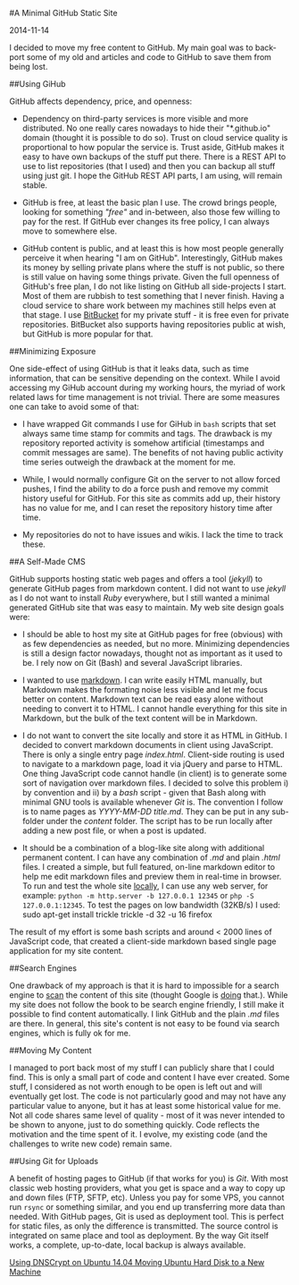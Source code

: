 #A Minimal GitHub Static Site

2014-11-14

I decided to move my free content to GitHub. My main goal was to back-port some of my old and articles and code to GitHub to save them from being lost. 

##Using GiHub

GitHub affects dependency, price, and openness: 

* Dependency on third-party services is more visible and more distributed. No one really cares nowadays to hide their "*.github.io" domain (thought it is possible to do so). Trust on cloud service quality is proportional to how popular the service is. Trust aside, GitHub makes it easy to have own backups of the stuff put there. There is a REST API to use to list repositories (that I used) and then you can backup all stuff using just git. I hope the GitHub REST API parts, I am using, will remain stable.

* GitHub is free, at least the basic plan I use. The crowd brings people, looking for something *"free"* and in-between, also those few willing to pay for the rest. If GitHub ever changes its free policy, I can always move to somewhere else.

* GitHub content is public, and at least this is how most people generally perceive it when hearing "I am on GitHub". Interestingly, GitHub makes its money by selling private plans where the stuff is not public, so there is still value on having some things private. Given the full openness of GitHub's free plan, I do not like listing on GitHub all side-projects I start. Most of them are rubbish to test something that I never finish. Having a cloud service to share work between my machines still helps even at that stage. I use [BitBucket](https://bitbucket.org/) for my private stuff - it is free even for private repositories. BitBucket also supports having repositories public at wish, but GitHub is more popular for that.

##Minimizing Exposure

One side-effect of using GitHub is that it leaks data, such as time information, that can be sensitive depending on the context. While I avoid accessing my GiHub account during my working hours, the myriad of work related laws for time management is not trivial. There are some measures one can take to avoid some of that:

* I have wrapped Git commands I use for GiHub in `bash` scripts that set always same time stamp for commits and tags. The drawback is my repository reported activity is somehow artificial (timestamps and commit messages are same). The benefits of not having public activity time series outweigh the drawback at the moment for me. 

* While, I would normally configure Git on the server to not allow forced pushes, I find the ability to do a force push and remove my commit history useful for GitHub. For this site as commits add up, their history has no value for me, and I can reset the repository history time after time.

* My repositories do not to have issues and wikis. I lack the time to track these. 

##A Self-Made CMS

GitHub supports hosting static web pages and offers a tool (*jekyll*) to generate GitHub pages from markdown content. I did not want to use *jekyll* as I do not want to install *Ruby* everywhere, but I still wanted a minimal generated GitHub site that was easy to maintain. My web site design goals were:

* I should be able to host my site at GitHub pages for free (obvious) with as few dependencies as needed, but no more. Minimizing dependencies is still a design factor nowadays, thought not as important as it used to be. I rely now on Git (Bash) and several JavaScript libraries.

* I wanted to use [markdown](http://daringfireball.net/projects/markdown/). I can write easily HTML manually, but Markdown makes the formating noise less visible and let me focus better on content. Markdown text can be read easy alone without needing to convert it to HTML. I cannot handle everything for this site in Markdown, but the bulk of the text content will be in Markdown.

* I do not want to convert the site locally and store it as HTML in GitHub. I decided to convert markdown documents in client using JavaScript. There is only a single entry page *index.html*. Client-side routing is used to navigate to a markdown page, load it via jQuery and parse to HTML. One thing JavaScript code cannot handle (in client) is to generate some sort of navigation over markdown files. I decided to solve this problem i) by convention and ii) by a *bash* script - given that Bash along with minimal GNU tools is available whenever *Git* is. The convention I follow is to name pages as *YYYY-MM-DD title.md*. They can be put in any sub-folder under the *content* folder. The script has to be run locally after adding a new post file, or when a post is updated.

* It should be a combination of a blog-like site along with additional permanent content. I can have any combination of *.md* and plain *.html* files. I created a simple, but full featured, on-line markdown editor to help me edit markdown files and preview them in real-time in browser. To run and test the whole site [locally](http://127.0.0.1:12345), I can use any web server, for example: `python -m http.server -b 127.0.0.1 12345` or `php -S 127.0.0.1:12345`. To test the pages on low bandwidth (32KB/s) I used:
		sudo apt-get install trickle
		trickle -d 32 -u 16 firefox

The result of my effort is some bash scripts and around < 2000 lines of JavaScript code, that created a client-side markdown based single page application for my site content.

##Search Engines

One drawback of my approach is that it is hard to impossible for a search engine to [scan](https://developers.google.com/webmasters/ajax-crawling/) the content of this site (thought Google is [doing](http://googlewebmastercentral.blogspot.ca/2014/05/understanding-web-pages-better.html) that.). While my site does not follow the book to be search engine friendly, I still make it possible to find content automatically. I link GitHub and the plain *.md* files are there. In general, this site's content is not easy to be found via search engines, which is fully ok for me.

##Moving My Content 

I managed to port back most of my stuff I can publicly share that I could find. This is only a small part of code and content I have ever created. Some stuff, I considered as not worth enough to be open is left out and will eventually get lost. The code is not particularly good and may not have any particular value to anyone, but it has at least some historical value for me. Not all code shares same level of quality - most of it was never intended to be shown to anyone, just to do something quickly. Code reflects the motivation and the time spent of it. I evolve, my existing code (and the challenges to write new code) remain same.

##Using Git for Uploads

A benefit of hosting pages to GitHub (if that works for you) is *Git*. With most classic web hosting providers, what you get is space and a way to copy up and down files (FTP, SFTP, etc). Unless you pay for some VPS, you cannot run `rsync` or something similar, and you end up transferring more data than needed. With GitHub pages, Git is used as deployment tool. This is perfect for static files, as only the difference is transmitted. The source control is integrated on same place and tool as deployment. By the way Git itself works, a complete, up-to-date, local backup is always available.

<ins class='nfooter'><a id='fprev' href='#blog/2014/2014-12-12-Using-DNSCrypt-on-Ubuntu-14.04.md'>Using DNSCrypt on Ubuntu 14.04</a> <a id='fnext' href='#blog/2014/2014-11-08-Moving-Ubuntu-Hard-Disk-to-a-New-Machine.md'>Moving Ubuntu Hard Disk to a New Machine</a></ins>
